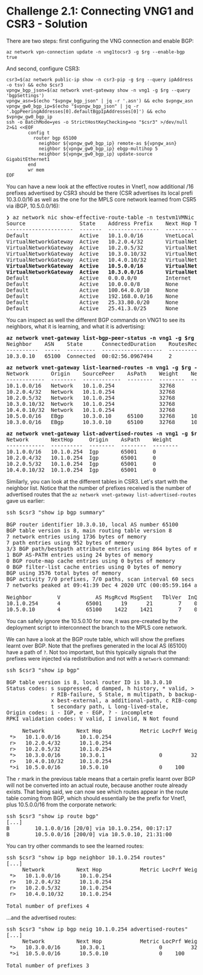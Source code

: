 # Challenge 2.1: Connecting VNG1 and CSR3 - Solution

There are two steps: first configuring the VNG connection and enable BGP:

```
az network vpn-connection update -n vng1tocsr3 -g $rg --enable-bgp true
```

And second, configure CSR3:

```
csr3=$(az network public-ip show -n csr3-pip -g $rg --query ipAddress -o tsv) && echo $csr3
vpngw_bgp_json=$(az network vnet-gateway show -n vng1 -g $rg --query 'bgpSettings')
vpngw_asn=$(echo "$vpngw_bgp_json" | jq -r '.asn') && echo $vpngw_asn
vpngw_gw0_bgp_ip=$(echo "$vpngw_bgp_json" | jq -r '.bgpPeeringAddresses[0].defaultBgpIpAddresses[0]') && echo $vpngw_gw0_bgp_ip
ssh -o BatchMode=yes -o StrictHostKeyChecking=no "$csr3" >/dev/null 2>&1 <<EOF
        config t
          router bgp 65100
            neighbor ${vpngw_gw0_bgp_ip} remote-as ${vpngw_asn}
            neighbor ${vpngw_gw0_bgp_ip} ebgp-multihop 5
            neighbor ${vpngw_gw0_bgp_ip} update-source GigabitEthernet1
        end
        wr mem
EOF
```

You can have a new look at the effective routes in Vnet1, now additional /16 prefixes advertised by CSR3 should be there (CSR advertises its local prefi 10.3.0.0/16 as well as the one for the MPLS core network learned from CSR5 via iBGP, 10.5.0.0/16):

<pre>
❯ az network nic show-effective-route-table -n testvm1VMNic -g $rg -o table
Source                 State    Address Prefix    Next Hop Type          Next Hop IP
---------------------  -------  ----------------  ---------------------  --------------
Default                Active   10.1.0.0/16       VnetLocal
VirtualNetworkGateway  Active   10.2.0.4/32       VirtualNetworkGateway  40.127.161.185
VirtualNetworkGateway  Active   10.2.0.5/32       VirtualNetworkGateway  40.127.161.185
VirtualNetworkGateway  Active   10.3.0.10/32      VirtualNetworkGateway  40.127.161.185
VirtualNetworkGateway  Active   10.4.0.10/32      VirtualNetworkGateway  40.127.161.185
<b>VirtualNetworkGateway  Active   10.5.0.0/16       VirtualNetworkGateway  40.127.161.185
VirtualNetworkGateway  Active   10.3.0.0/16       VirtualNetworkGateway  40.127.161.185</b>
Default                Active   0.0.0.0/0         Internet
Default                Active   10.0.0.0/8        None
Default                Active   100.64.0.0/10     None
Default                Active   192.168.0.0/16    None
Default                Active   25.33.80.0/20     None
Default                Active   25.41.3.0/25      None
</pre>

You can inspect as well the different BGP commands on VNG1 to see its neighbors, what it is learning, and what it is advertising:

<pre>
<b>az network vnet-gateway list-bgp-peer-status -n vng1 -g $rg -o table</b>
Neighbor    ASN    State      ConnectedDuration    RoutesReceived    MessagesSent    MessagesReceived
----------  -----  ---------  -------------------  ----------------  --------------  ------------------
10.3.0.10   65100  Connected  00:02:56.0967494     2                 6               9
</pre>

<pre>
<b>az network vnet-gateway list-learned-routes -n vng1 -g $rg -o table</b>
Network       Origin    SourcePeer    AsPath    Weight    NextHop
------------  --------  ------------  --------  --------  ---------
10.1.0.0/16   Network   10.1.0.254              32768
10.2.0.4/32   Network   10.1.0.254              32768
10.2.0.5/32   Network   10.1.0.254              32768
10.3.0.10/32  Network   10.1.0.254              32768
10.4.0.10/32  Network   10.1.0.254              32768
10.5.0.0/16   EBgp      10.3.0.10     65100     32768     10.3.0.10
10.3.0.0/16   EBgp      10.3.0.10     65100     32768     10.3.0.10
</pre>

<pre>
<b>az network vnet-gateway list-advertised-routes -n vng1 -g $rg --peer 10.3.0.10 -o table</b>
Network       NextHop     Origin    AsPath    Weight
------------  ----------  --------  --------  --------
10.1.0.0/16   10.1.0.254  Igp       65001     0
10.2.0.4/32   10.1.0.254  Igp       65001     0
10.2.0.5/32   10.1.0.254  Igp       65001     0
10.4.0.10/32  10.1.0.254  Igp       65001     0
</pre>

Similarly, you can look at the different tables in CSR3. Let's start with the neighbor list. Notice that the number of prefixes received is the number of advertised routes that the `az network vnet-gateway list-advertised-routes` gave us earlier:

<pre>
ssh $csr3 "show ip bgp summary"

BGP router identifier 10.3.0.10, local AS number 65100
BGP table version is 8, main routing table version 8
7 network entries using 1736 bytes of memory
7 path entries using 952 bytes of memory
3/3 BGP path/bestpath attribute entries using 864 bytes of memory
1 BGP AS-PATH entries using 24 bytes of memory
0 BGP route-map cache entries using 0 bytes of memory
0 BGP filter-list cache entries using 0 bytes of memory
BGP using 3576 total bytes of memory
BGP activity 7/0 prefixes, 7/0 paths, scan interval 60 secs
7 networks peaked at 09:41:39 Dec 4 2020 UTC (00:05:59.164 ago)

Neighbor        V           AS MsgRcvd MsgSent   TblVer  InQ OutQ Up/Down  State/PfxRcd
10.1.0.254      4        65001      19      21        7    0    0 00:13:55        4
10.5.0.10       4        65100    1422    1421        7    0    0 21:27:38        1
</pre>

You can safely ignore the 10.5.0.10 for now, it was pre-created by the deployment script to interconnect the branch to the MPLS core network.

We can have a look at the BGP route table, which will show the prefixes learnt over BGP. Note that the prefixes generated in the local AS (65100) have a path of `?`. Not too important, but this typically signals that the prefixes were injected via redistribution and not with a `network` command:

<pre>
ssh $csr3 "show ip bgp"

BGP table version is 8, local router ID is 10.3.0.10
Status codes: s suppressed, d damped, h history, * valid, > best, i - internal,
              r RIB-failure, S Stale, m multipath, b backup-path, f RT-Filter,
              x best-external, a additional-path, c RIB-compressed,
              t secondary path, L long-lived-stale,
Origin codes: i - IGP, e - EGP, ? - incomplete
RPKI validation codes: V valid, I invalid, N Not found

     Network          Next Hop            Metric LocPrf Weight Path
 *>   10.1.0.0/16      10.1.0.254                             0 65001 i
 r>   10.2.0.4/32      10.1.0.254                             0 65001 i
 r>   10.2.0.5/32      10.1.0.254                             0 65001 i
 *>   10.3.0.0/16      10.3.0.1                 0         32768 ?
 r>   10.4.0.10/32     10.1.0.254                             0 65001 i
 *>i  10.5.0.0/16      10.5.0.10                0    100      0 ?
</pre>

The `r` mark in the previous table means that a certain prefix learnt over BGP will not be converted into an actual route, because another route already exists. That being said, we can now see which routes appear in the route table coming from BGP, which should essentially be the prefix for Vnet1, plus 10.5.0.0/16 from the corporate network:

<pre>
ssh $csr3 "show ip route bgp"
[...]
B        10.1.0.0/16 [20/0] via 10.1.0.254, 00:17:17
B        10.5.0.0/16 [200/0] via 10.5.0.10, 21:31:00
</pre>

You can try other commands to see the learned routes:

<pre>
ssh $csr3 "show ip bgp neighbor 10.1.0.254 routes"
[...]
     Network          Next Hop            Metric LocPrf Weight Path
 *>   10.1.0.0/16      10.1.0.254                             0 65001 i
 r>   10.2.0.4/32      10.1.0.254                             0 65001 i
 r>   10.2.0.5/32      10.1.0.254                             0 65001 i
 r>   10.4.0.10/32     10.1.0.254                             0 65001 i

Total number of prefixes 4
</pre>

...and the advertised routes:

<pre>
ssh $csr3 "show ip bgp neig 10.1.0.254 advertised-routes"
[...]
     Network          Next Hop            Metric LocPrf Weight Path
 *>   10.3.0.0/16      10.3.0.1                 0         32768 ?
 *>i  10.5.0.0/16      10.5.0.10                0    100      0 ?

Total number of prefixes 3
</pre>
